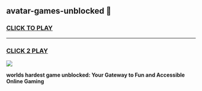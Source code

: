 
## avatar-games-unblocked 👋
<h3>
<a href="https://premium.freeplayer.one?title=avatar-games-unblocked&ref=14F">CLICK TO PLAY</a></h3>
<hr>

<h3>
<a href="https://premium.freeplayer.one?title=avatar-games-unblocked&ref=14F">CLICK 2 PLAY</a>
  
</h3>

<a href="https://premium.freeplayer.one?title=avatar-games-unblocked&ref=12F/"><img src="https://clearcache.store/games.png"></a>


**worlds hardest game unblocked: Your Gateway to Fun and Accessible Online Gaming**
